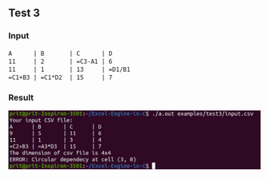 ## Test 3

### Input

```
A      | B       | C      | D 
11     | 2       | =C3-A1 | 6
11     | 1       | 13     | =D1/B1
=C1+B3 | =C1*D2  | 15     | 7
```

### Result

<img src = "../../assets/test3.jpeg" alt="Test 3 results available in assets folder">